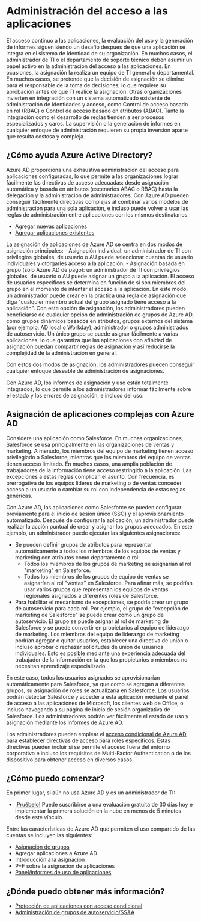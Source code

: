 <properties
  pageTitle="Administración del acceso a aplicaciones con Azure AD | Microsoft Azure"
  description="Describe cómo Azure Active Directory permite a las organizaciones especificar las aplicaciones a las que cada usuario tiene acceso."
  services="active-directory"
  documentationCenter=""
  authors="msStevenPo"
  manager="stevenpo"
  editor=""/>

 <tags
  ms.service="active-directory"
  ms.workload="identity"
  ms.tgt_pltfrm="na"
  ms.devlang="na"
  ms.topic="article"
  ms.date="10/12/2015"
  ms.author="stevenpo"/>


# Administración del acceso a las aplicaciones

El acceso continuo a las aplicaciones, la evaluación del uso y la generación de informes siguen siendo un desafío después de que una aplicación se integra en el sistema de identidad de su organización. En muchos casos, el administrador de TI o el departamento de soporte técnico deben asumir un papel activo en la administración del acceso a las aplicaciones. En ocasiones, la asignación la realiza un equipo de TI general o departamental. En muchos casos, se pretende que la decisión de asignación se elimine para el responsable de la toma de decisiones, lo que requiere su aprobación antes de que TI realice la asignación. Otras organizaciones invierten en integración con un sistema automatizado existente de administración de identidades y acceso, como Control de acceso basado en rol (RBAC) o Control de acceso basado en atributos (ABAC). Tanto la integración como el desarrollo de reglas tienden a ser procesos especializados y caros. La supervisión o la generación de informes en cualquier enfoque de administración requieren su propia inversión aparte que resulta costosa y compleja.

## ¿Cómo ayuda Azure Active Directory?

 Azure AD proporciona una exhaustiva administración del acceso para aplicaciones configuradas, lo que permite a las organizaciones lograr fácilmente las directivas de acceso adecuadas: desde asignación automática y basada en atributos (escenarios ABAC o RBAC) hasta la delegación y la administración de administradores. Con Azure AD pueden conseguir fácilmente directivas complejas al combinar varios modelos de administración para una sola aplicación, e incluso puede volver a usar las reglas de administración entre aplicaciones con los mismos destinatarios.

 - [Agregar nuevas aplicaciones](active-directory-sso-newly-acquired-saas-apps.md)
 - [Agregar aplicaciones existentes](active-directory-sso-integrate-existing-apps)

 La asignación de aplicaciones de Azure AD se centra en dos modos de asignación principales: - Asignación individual: un administrador de TI con privilegios globales, de usuario o AU puede seleccionar cuentas de usuario individuales y otorgarles acceso a la aplicación. - Asignación basada en grupo (solo Azure AD de pago): un administrador de TI con privilegios globales, de usuario o AU puede asignar un grupo a la aplicación. El acceso de usuarios específicos se determina en función de si son miembros del grupo en el momento de intentar el acceso a la aplicación. En este modo, un administrador puede crear en la práctica una regla de asignación que diga "cualquier miembro actual del grupo asignado tiene acceso a la aplicación". Con esta opción de asignación, los administradores pueden beneficiarse de cualquier opción de administración de grupos de Azure AD, como grupos dinámicos basados en atributos, grupos externos del sistema (por ejemplo, AD local o Workday), administrador o grupos administrados de autoservicio. Un único grupo se puede asignar fácilmente a varias aplicaciones, lo que garantiza que las aplicaciones con afinidad de asignación puedan compartir reglas de asignación y así reducirse la complejidad de la administración en general.

Con estos dos modos de asignación, los administradores pueden conseguir cualquier enfoque deseable de administración de asignaciones.

Con Azure AD, los informes de asignación y uso están totalmente integrados, lo que permite a los administradores informar fácilmente sobre el estado y los errores de asignación, e incluso del uso.

## Asignación de aplicaciones complejas con Azure AD

Considere una aplicación como Salesforce. En muchas organizaciones, Salesforce se usa principalmente en las organizaciones de ventas y marketing. A menudo, los miembros del equipo de marketing tienen acceso privilegiado a Salesforce, mientras que los miembros del equipo de ventas tienen acceso limitado. En muchos casos, una amplia población de trabajadores de la información tiene acceso restringido a la aplicación. Las excepciones a estas reglas complican el asunto. Con frecuencia, es prerrogativa de los equipos líderes de marketing o de ventas conceder acceso a un usuario o cambiar su rol con independencia de estas reglas genéricas.

Con Azure AD, las aplicaciones como Salesforce se pueden configurar previamente para el inicio de sesión único (SSO) y el aprovisionamiento automatizado. Después de configurar la aplicación, un administrador puede realizar la acción puntual de crear y asignar los grupos adecuados. En este ejemplo, un administrador puede ejecutar las siguientes asignaciones:

- Se pueden definir grupos de atributos para representar automáticamente a todos los miembros de los equipos de ventas y marketing con atributos como departamento o rol:
    - Todos los miembros de los grupos de marketing se asignarían al rol "marketing" en Salesforce.
    - Todos los miembros de los grupos de equipo de ventas se asignarían al rol "ventas" en Salesforce. Para afinar más, se podrían usar varios grupos que representan los equipos de ventas regionales asignados a diferentes roles de Salesforce.
- Para habilitar el mecanismo de excepciones, se podría crear un grupo de autoservicio para cada rol. Por ejemplo, el grupo de "excepción de marketing de Salesforce" se puede crear como un grupo de autoservicio. El grupo se puede asignar al rol de marketing de Salesforce y se puede convertir en propietarios al equipo de liderazgo de marketing. Los miembros del equipo de liderazgo de marketing podrían agregar o quitar usuarios, establecer una directiva de unión o incluso aprobar o rechazar solicitudes de unión de usuarios individuales. Esto es posible mediante una experiencia adecuada del trabajador de la información en la que los propietarios o miembros no necesitan aprendizaje especializado.

En este caso, todos los usuarios asignados se aprovisionarían automáticamente para Salesforce, ya que como se agregan a diferentes grupos, su asignación de roles se actualizaría en Salesforce. Los usuarios podrán detectar Salesforce y acceder a esta aplicación mediante el panel de acceso a las aplicaciones de Microsoft, los clientes web de Office, o incluso navegando a su página de inicio de sesión organizativa de Salesforce. Los administradores podrán ver fácilmente el estado de uso y asignación mediante los informes de Azure AD.

 Los administradores pueden emplear el [acceso condicional de Azure AD](active-directory-conditional-access.md) para establecer directivas de acceso para roles específicos. Estas directivas pueden incluir si se permite el acceso fuera del entorno corporativo e incluso los requisitos de Multi-Factor Authentication o de los dispositivo para obtener acceso en diversos casos.


## ¿Cómo puedo comenzar?

En primer lugar, si aún no usa Azure AD y es un administrador de TI:

 - [¡Pruébelo!](https://azure.microsoft.com/trial/get-started-active-directory/) Puede suscribirse a una evaluación gratuita de 30 días hoy e implementar la primera solución en la nube en menos de 5 minutos desde este vínculo.

Entre las características de Azure AD que permiten el uso compartido de las cuentas se incluyen las siguientes:

- [Asignación de grupos](active-directory-accessmanagement-self-service-group-management.md)
- Agregar aplicaciones a Azure AD
- Introducción a la asignación
- P+F sobre la asignación de aplicaciones
- [Panel/informes de uso de aplicaciones](active-directory-passwords-get-insights.md)

## ¿Dónde puedo obtener más información?

- [Protección de aplicaciones con acceso condicional](active-directory-conditional-access.md)
- [Administración de grupos de autoservicio/SSAA](active-directory-accessmanagement-self-service-group-management.md)

<!---HONumber=Oct15_HO3-->